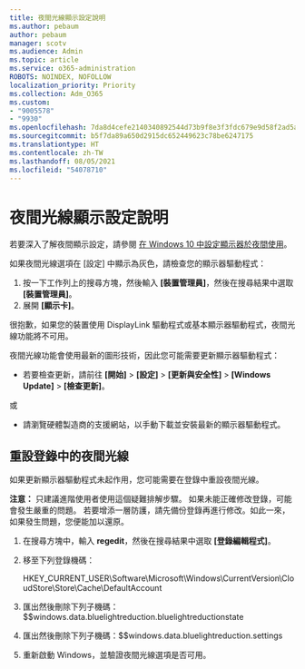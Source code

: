 ```yaml
---
title: 夜間光線顯示設定說明
ms.author: pebaum
author: pebaum
manager: scotv
ms.audience: Admin
ms.topic: article
ms.service: o365-administration
ROBOTS: NOINDEX, NOFOLLOW
localization_priority: Priority
ms.collection: Adm_O365
ms.custom:
- "9005578"
- "9930"
ms.openlocfilehash: 7da8d4cefe2140340892544d73b9f8e3f3fdc679e9d58f2ad5ac12bf30830c5c
ms.sourcegitcommit: b5f7da89a650d2915dc652449623c78be6247175
ms.translationtype: HT
ms.contentlocale: zh-TW
ms.lasthandoff: 08/05/2021
ms.locfileid: "54078710"
---
```

# <a name="help-with-the-night-light-display-setting"></a>夜間光線顯示設定說明

若要深入了解夜間顯示設定，請參閱 [在 Windows 10 中設定顯示器於夜間使用](https://support.microsoft.com/windows/set-your-display-for-night-time-in-windows-10-18fe903a-e0a1-8326-4c68-fd23d7aaf136)。

如果夜間光線選項在 [設定] 中顯示為灰色，請檢查您的顯示器驅動程式： 

1. 按一下工作列上的搜尋方塊，然後輸入 **[裝置管理員]**，然後在搜尋結果中選取 **[裝置管理員]**。
1. 展開 **[顯示卡]**。 

很抱歉，如果您的裝置使用 DisplayLink 驅動程式或基本顯示器驅動程式，夜間光線功能將不可用。

夜間光線功能會使用最新的圖形技術，因此您可能需要更新顯示器驅動程式：  

- 若要檢查更新，請前往 **[開始]** > **[設定]** > **[更新與安全性]** > **[Windows Update]** > **[檢查更新]**。  

或

- 請瀏覽硬體製造商的支援網站，以手動下載並安裝最新的顯示器驅動程式。

## <a name="reset-night-light-in-the-registry"></a>重設登錄中的夜間光線

如果更新顯示器驅動程式未起作用，您可能需要在登錄中重設夜間光線。  

**注意：** 只建議進階使用者使用這個疑難排解步驟。 如果未能正確修改登錄，可能會發生嚴重的問題。 若要增添一層防護，請先備份登錄再進行修改。如此一來，如果發生問題，您便能加以還原。

1. 在搜尋方塊中，輸入 **regedit**，然後在搜尋結果中選取 **[登錄編輯程式]**。

1. 移至下列登錄機碼： 

    HKEY_CURRENT_USER\Software\Microsoft\Windows\CurrentVersion\CloudStore\Store\Cache\DefaultAccount

1. 匯出然後刪除下列子機碼：$$windows.data.bluelightreduction.bluelightreductionstate

1. 匯出然後刪除下列子機碼：$$windows.data.bluelightreduction.settings

1. 重新啟動 Windows，並驗證夜間光線選項是否可用。


